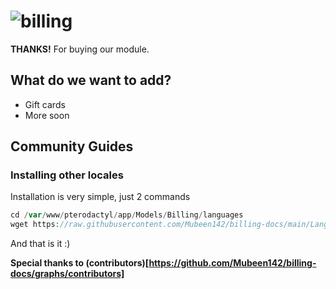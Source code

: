 # ![billing](https://i.imgur.com/bIVW868.png)
**THANKS!** For buying our module.
## What do we want to add?
- Gift cards
- More soon

## Community Guides

### Installing other locales
Installation is very simple, just 2 commands
```php
cd /var/www/pterodactyl/app/Models/Billing/languages
wget https://raw.githubusercontent.com/Mubeen142/billing-docs/main/Languages/<LOCALE CODE (e.g. us, nl, pl)>.php
```
And that is it :)

**Special thanks to (contributors)[https://github.com/Mubeen142/billing-docs/graphs/contributors]**